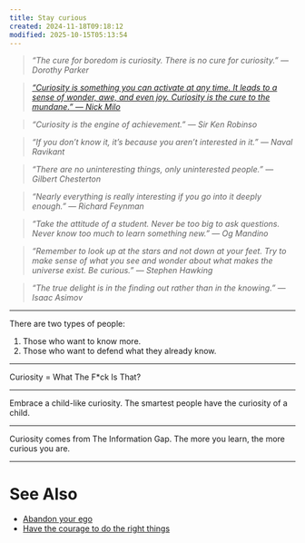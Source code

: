 ```yaml
---
title: Stay curious
created: 2024-11-18T09:18:12
modified: 2025-10-15T05:13:54
---
```


> _“The cure for boredom is curiosity. There is no cure for curiosity.” — Dorothy Parker_

> _[“Curiosity is something you can activate at any time. It leads to a sense of wonder, awe, and even joy. Curiosity is the cure to the mundane.” — Nick Milo](https://www.linkingyourthinking.com/ideaverse/curiosity-is-the-cure-to-the-mundane)_

> _“Curiosity is the engine of achievement.” — Sir Ken Robinso_

> _“If you don’t know it, it’s because you aren’t interested in it.” — Naval Ravikant_

> _“There are no uninteresting things, only uninterested people.” — Gilbert Chesterton_

> _“Nearly everything is really interesting if you go into it deeply enough.” — Richard Feynman_

> _“Take the attitude of a student. Never be too big to ask questions. Never know too much to learn something new.” — Og Mandino_

> _“Remember to look up at the stars and not down at your feet. Try to make sense of what you see and wonder about what makes the universe exist. Be curious.” — Stephen Hawking_

> _“The true delight is in the finding out rather than in the knowing.” — Isaac Asimov_

---

There are two types of people:

1. Those who want to know more.
2. Those who want to defend what they already know.

---

Curiosity = What The F\*ck Is That?

---

Embrace a child-like curiosity. The smartest people have the curiosity of a child.

---

Curiosity comes from The Information Gap. The more you learn, the more curious you are.

---

# See Also

* [Abandon your ego](abandon-your-ego.md)
* [Have the courage to do the right things](have-the-courage-to-do-the-right-things.md)
